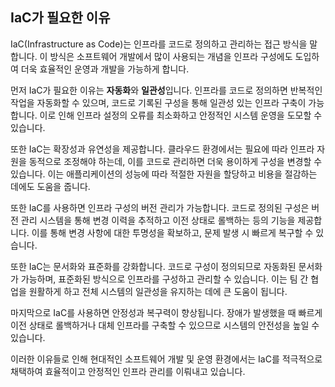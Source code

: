 ## IaC가 필요한 이유
IaC(Infrastructure as Code)는 인프라를 코드로 정의하고 관리하는 접근 방식을 말합니다. 이 방식은 소프트웨어 개발에서 많이 사용되는 개념을 인프라 구성에도 도입하여 더욱 효율적인 운영과 개발을 가능하게 합니다.

먼저 IaC가 필요한 이유는 **자동화**와 **일관성**입니다. 인프라를 코드로 정의하면 반복적인 작업을 자동화할 수 있으며, 코드로 기록된 구성을 통해 일관성 있는 인프라 구축이 가능합니다. 이로 인해 인프라 설정의 오류를 최소화하고 안정적인 시스템 운영을 도모할 수 있습니다.

또한 IaC는 확장성과 유연성을 제공합니다. 클라우드 환경에서는 필요에 따라 인프라 자원을 동적으로 조정해야 하는데, 이를 코드로 관리하면 더욱 용이하게 구성을 변경할 수 있습니다. 이는 애플리케이션의 성능에 따라 적절한 자원을 할당하고 비용을 절감하는 데에도 도움을 줍니다.

또한 IaC를 사용하면 인프라 구성의 버전 관리가 가능합니다. 코드로 정의된 구성은 버전 관리 시스템을 통해 변경 이력을 추적하고 이전 상태로 롤백하는 등의 기능을 제공합니다. 이를 통해 변경 사항에 대한 투명성을 확보하고, 문제 발생 시 빠르게 복구할 수 있습니다.

또한 IaC는 문서화와 표준화를 강화합니다. 코드로 구성이 정의되므로 자동화된 문서화가 가능하며, 표준화된 방식으로 인프라를 구성하고 관리할 수 있습니다. 이는 팀 간 협업을 원활하게 하고 전체 시스템의 일관성을 유지하는 데에 큰 도움이 됩니다.

마지막으로 IaC를 사용하면 안정성과 복구력이 향상됩니다. 장애가 발생했을 때 빠르게 이전 상태로 롤백하거나 대체 인프라를 구축할 수 있으므로 시스템의 안전성을 높일 수 있습니다.

이러한 이유들로 인해 현대적인 소프트웨어 개발 및 운영 환경에서는 IaC를 적극적으로 채택하여 효율적이고 안정적인 인프라 관리를 이뤄내고 있습니다.